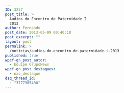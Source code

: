 ```yaml
---
ID: 3257
post_title: >
  Áudios do Encontro de Paternidade I
  2013
author: Fernando
post_date: 2013-05-09 00:40:18
post_excerpt: ""
layout: post
permalink: >
  /noticias/audios-do-encontro-de-paternidade-i-2013
published: true
wpcf-gn_post_autor:
  - Equipe GrupoNews
wpcf-gn_post_destaques:
  - nao_destaque
dsq_thread_id:
  - "3777985400"
---
```

